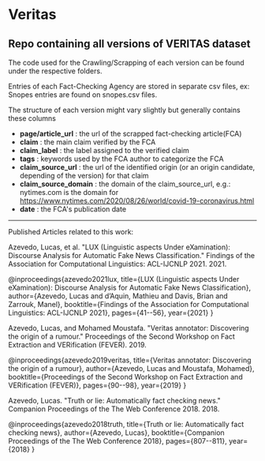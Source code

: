 # Veritas

## Repo containing all versions of VERITAS dataset

The code used for the Crawling/Scrapping of each version can be found under the respective folders.

Entries of each Fact-Checking Agency are stored in separate csv files, ex: Snopes entries are found on snopes.csv files.

The structure of each version might vary slightly but generally contains these columns 

- **page/article_url**
: the url of the scrapped fact-checking article(FCA)  
- **claim**
: the main claim verified by the FCA
- **claim_label**
: the label assigned to the verified claim
- **tags**
: keywords used by the FCA author to categorize the FCA
- **claim_source_url**
: the url of the identified origin (or an origin candidate, depending of the version) for that claim 
- **claim_source_domain**
: the domain of the claim_source_url, e.g.: nytimes.com is the domain for https://www.nytimes.com/2020/08/26/world/covid-19-coronavirus.html
- **date**
: the FCA's publication date  

---

Published Articles related to this work:

Azevedo, Lucas, et al. "LUX (Linguistic aspects Under eXamination): Discourse Analysis for Automatic Fake News Classification." Findings of the Association for Computational Linguistics: ACL-IJCNLP 2021. 2021.

@inproceedings{azevedo2021lux,
  title={LUX (Linguistic aspects Under eXamination): Discourse Analysis for Automatic Fake News Classification},
  author={Azevedo, Lucas and d’Aquin, Mathieu and Davis, Brian and Zarrouk, Manel},
  booktitle={Findings of the Association for Computational Linguistics: ACL-IJCNLP 2021},
  pages={41--56},
  year={2021}
}

Azevedo, Lucas, and Mohamed Moustafa. "Veritas annotator: Discovering the origin of a rumour." Proceedings of the Second Workshop on Fact Extraction and VERification (FEVER). 2019.

@inproceedings{azevedo2019veritas,
  title={Veritas annotator: Discovering the origin of a rumour},
  author={Azevedo, Lucas and Moustafa, Mohamed},
  booktitle={Proceedings of the Second Workshop on Fact Extraction and VERification (FEVER)},
  pages={90--98},
  year={2019}
}

Azevedo, Lucas. "Truth or lie: Automatically fact checking news." Companion Proceedings of the The Web Conference 2018. 2018.

@inproceedings{azevedo2018truth,
  title={Truth or lie: Automatically fact checking news},
  author={Azevedo, Lucas},
  booktitle={Companion Proceedings of the The Web Conference 2018},
  pages={807--811},
  year={2018}
}
